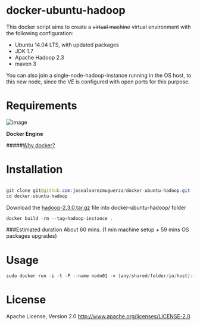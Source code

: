 docker-ubuntu-hadoop
===============

This docker script aims to create a ~~virtual machine~~ virtual environment with the following configuration:

- Ubuntu 14.04 LTS, with updated packages
- JDK 1.7
- Apache Hadoop 2.3
- maven 3

You can also join a single-node-hadoop-instance running in the OS host, to this new node, since the VE is configured with open ports for this purpose. 


Requirements
===========

![image](https://d3oypxn00j2a10.cloudfront.net/0.7.0/img/nav/docker-logo-loggedout.png)

**Docker Engine**

#####[Why docker?]




Installation
===============
```java

git clone git@github.com:josealvarezmuguerza/docker-ubuntu-hadoop.git
cd docker-ubuntu-hadoop
```
Download the [hadoop-2.3.0.tar.gz] file into docker-ubuntu-hadoop/ folder

```java
docker build -rm --tag=hadoop-instance .
```


###Estimated duration
About 60 mins. (1 min machine setup + 59 mins OS packages upgrades)

Usage
===============
```java
sudo docker run -i -t -P --name nodo01 -v {any/shared/folder/in/host}:{/shared/folder/in/VM} hadoop-instance /bin/bash start-hadoop.sh
```

License
=======
Apache License, Version 2.0
http://www.apache.org/licenses/LICENSE-2.0




[Why docker?]:https://www.docker.com/whatisdocker/
[hadoop-2.3.0.tar.gz]:http://www.us.apache.org/dist/hadoop/core/hadoop-2.3.0/hadoop-2.3.0.tar.gz